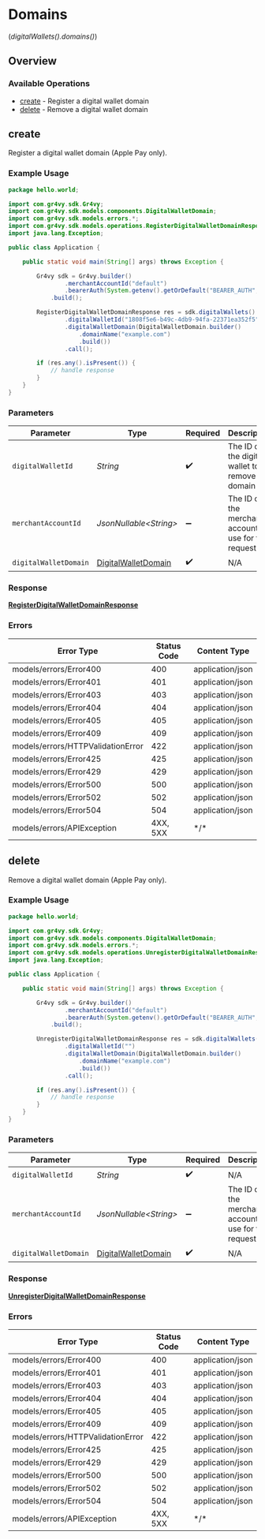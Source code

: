 # Domains
(*digitalWallets().domains()*)

## Overview

### Available Operations

* [create](#create) - Register a digital wallet domain
* [delete](#delete) - Remove a digital wallet domain

## create

Register a digital wallet domain (Apple Pay only).

### Example Usage

```java
package hello.world;

import com.gr4vy.sdk.Gr4vy;
import com.gr4vy.sdk.models.components.DigitalWalletDomain;
import com.gr4vy.sdk.models.errors.*;
import com.gr4vy.sdk.models.operations.RegisterDigitalWalletDomainResponse;
import java.lang.Exception;

public class Application {

    public static void main(String[] args) throws Exception {

        Gr4vy sdk = Gr4vy.builder()
                .merchantAccountId("default")
                .bearerAuth(System.getenv().getOrDefault("BEARER_AUTH", ""))
            .build();

        RegisterDigitalWalletDomainResponse res = sdk.digitalWallets().domains().create()
                .digitalWalletId("1808f5e6-b49c-4db9-94fa-22371ea352f5")
                .digitalWalletDomain(DigitalWalletDomain.builder()
                    .domainName("example.com")
                    .build())
                .call();

        if (res.any().isPresent()) {
            // handle response
        }
    }
}
```

### Parameters

| Parameter                                                             | Type                                                                  | Required                                                              | Description                                                           | Example                                                               |
| --------------------------------------------------------------------- | --------------------------------------------------------------------- | --------------------------------------------------------------------- | --------------------------------------------------------------------- | --------------------------------------------------------------------- |
| `digitalWalletId`                                                     | *String*                                                              | :heavy_check_mark:                                                    | The ID of the digital wallet to remove a domain for.                  | 1808f5e6-b49c-4db9-94fa-22371ea352f5                                  |
| `merchantAccountId`                                                   | *JsonNullable\<String>*                                               | :heavy_minus_sign:                                                    | The ID of the merchant account to use for this request.               |                                                                       |
| `digitalWalletDomain`                                                 | [DigitalWalletDomain](../../models/components/DigitalWalletDomain.md) | :heavy_check_mark:                                                    | N/A                                                                   |                                                                       |

### Response

**[RegisterDigitalWalletDomainResponse](../../models/operations/RegisterDigitalWalletDomainResponse.md)**

### Errors

| Error Type                        | Status Code                       | Content Type                      |
| --------------------------------- | --------------------------------- | --------------------------------- |
| models/errors/Error400            | 400                               | application/json                  |
| models/errors/Error401            | 401                               | application/json                  |
| models/errors/Error403            | 403                               | application/json                  |
| models/errors/Error404            | 404                               | application/json                  |
| models/errors/Error405            | 405                               | application/json                  |
| models/errors/Error409            | 409                               | application/json                  |
| models/errors/HTTPValidationError | 422                               | application/json                  |
| models/errors/Error425            | 425                               | application/json                  |
| models/errors/Error429            | 429                               | application/json                  |
| models/errors/Error500            | 500                               | application/json                  |
| models/errors/Error502            | 502                               | application/json                  |
| models/errors/Error504            | 504                               | application/json                  |
| models/errors/APIException        | 4XX, 5XX                          | \*/\*                             |

## delete

Remove a digital wallet domain (Apple Pay only).

### Example Usage

```java
package hello.world;

import com.gr4vy.sdk.Gr4vy;
import com.gr4vy.sdk.models.components.DigitalWalletDomain;
import com.gr4vy.sdk.models.errors.*;
import com.gr4vy.sdk.models.operations.UnregisterDigitalWalletDomainResponse;
import java.lang.Exception;

public class Application {

    public static void main(String[] args) throws Exception {

        Gr4vy sdk = Gr4vy.builder()
                .merchantAccountId("default")
                .bearerAuth(System.getenv().getOrDefault("BEARER_AUTH", ""))
            .build();

        UnregisterDigitalWalletDomainResponse res = sdk.digitalWallets().domains().delete()
                .digitalWalletId("")
                .digitalWalletDomain(DigitalWalletDomain.builder()
                    .domainName("example.com")
                    .build())
                .call();

        if (res.any().isPresent()) {
            // handle response
        }
    }
}
```

### Parameters

| Parameter                                                             | Type                                                                  | Required                                                              | Description                                                           | Example                                                               |
| --------------------------------------------------------------------- | --------------------------------------------------------------------- | --------------------------------------------------------------------- | --------------------------------------------------------------------- | --------------------------------------------------------------------- |
| `digitalWalletId`                                                     | *String*                                                              | :heavy_check_mark:                                                    | N/A                                                                   |                                                                       |
| `merchantAccountId`                                                   | *JsonNullable\<String>*                                               | :heavy_minus_sign:                                                    | The ID of the merchant account to use for this request.               |                                                                       |
| `digitalWalletDomain`                                                 | [DigitalWalletDomain](../../models/components/DigitalWalletDomain.md) | :heavy_check_mark:                                                    | N/A                                                                   |                                                                       |

### Response

**[UnregisterDigitalWalletDomainResponse](../../models/operations/UnregisterDigitalWalletDomainResponse.md)**

### Errors

| Error Type                        | Status Code                       | Content Type                      |
| --------------------------------- | --------------------------------- | --------------------------------- |
| models/errors/Error400            | 400                               | application/json                  |
| models/errors/Error401            | 401                               | application/json                  |
| models/errors/Error403            | 403                               | application/json                  |
| models/errors/Error404            | 404                               | application/json                  |
| models/errors/Error405            | 405                               | application/json                  |
| models/errors/Error409            | 409                               | application/json                  |
| models/errors/HTTPValidationError | 422                               | application/json                  |
| models/errors/Error425            | 425                               | application/json                  |
| models/errors/Error429            | 429                               | application/json                  |
| models/errors/Error500            | 500                               | application/json                  |
| models/errors/Error502            | 502                               | application/json                  |
| models/errors/Error504            | 504                               | application/json                  |
| models/errors/APIException        | 4XX, 5XX                          | \*/\*                             |